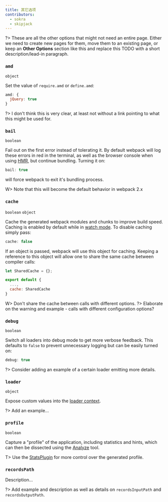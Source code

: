 ```yaml
---
title: 其它选项
contributors:
  - sokra
  - skipjack
---
```


?> These are all the other options that might not need an entire page. Either we need to create new pages for them, move them to an existing page, or keep an **Other Options** section like this and replace this TODO with a short description/lead-in paragraph.


### `amd`

`object`

Set the value of `require.amd` or `define.amd`:

```js
amd: {
  jQuery: true
}
```

?> I don't think this is very clear, at least not without a link pointing to what this might be used for.


### `bail`

`boolean`

Fail out on the first error instead of tolerating it. By default webpack will log these errors in red in the terminal, as well as the browser console when using [HMR](), but continue bundling. Turning it on:

```js
bail: true
```

will force webpack to exit it's bundling process.

W> Note that this will become the default behavior in webpack 2.x


### `cache`

`boolean` `object`

Cache the generated webpack modules and chunks to improve build speed. Caching is enabled by default while in [watch mode](). To disable caching simply pass:

```js
cache: false
```

If an object is passed, webpack will use this object for caching. Keeping a reference to this object will allow one to share the same cache between compiler calls:

```js
let SharedCache = {};

export default {
  ...,
  cache: SharedCache
}
```

W> Don't share the cache between calls with different options.
?> Elaborate on the warning and example - calls with different configuration options?


### `debug`

`boolean`

Switch all loaders into debug mode to get more verbose feedback. This defaults to `false` to prevent unnecessary logging but can be easily turned on:

```js
debug: true
```

?> Consider adding an example of a certain loader emitting more details.


### `loader`

`object`

Expose custom values into the [loader context]().

?> Add an example...


### `profile`

`boolean`

Capture a "profile" of the application, including statistics and hints, which can then be dissected using the [Analyze](https://webpack.github.io/analyse/) tool.

T> Use the [StatsPlugin](https://www.npmjs.com/package/stats-webpack-plugin) for more control over the generated profile.


### `recordsPath`

Description...

?> Add example and description as well as details on `recordsInputPath` and `recordsOutputPath`.
